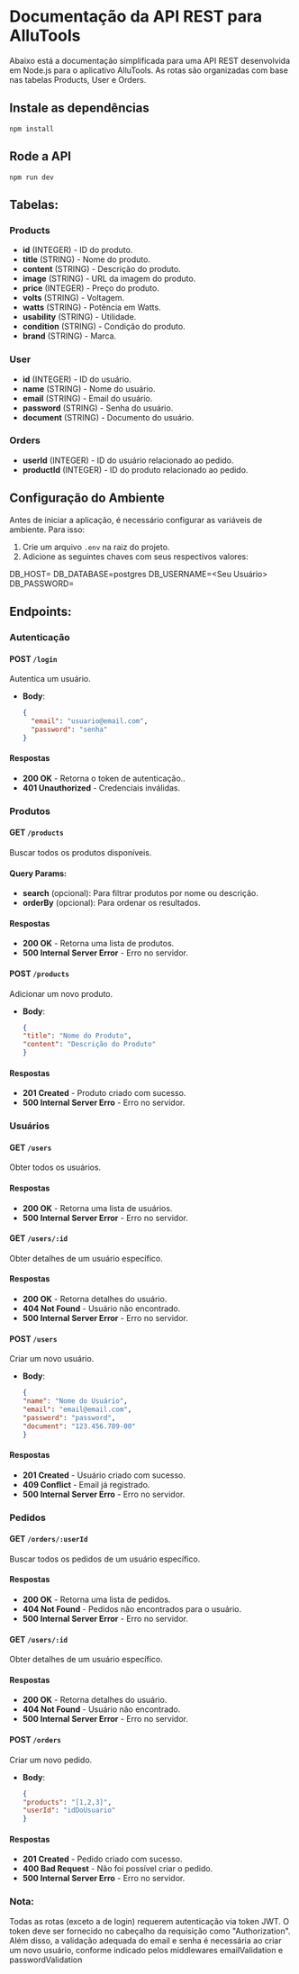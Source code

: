 # Documentação da API REST para AlluTools

Abaixo está a documentação simplificada para uma API REST desenvolvida em Node.js para o aplicativo AlluTools. As rotas são organizadas com base nas tabelas Products, User e Orders.

## Instale as dependências

    npm install

## Rode a API

    npm run dev
## Tabelas:

### Products

- **id** (INTEGER) - ID do produto.
- **title** (STRING) - Nome do produto.
- **content** (STRING) - Descrição do produto.
- **image** (STRING) - URL da imagem do produto.
- **price** (INTEGER) - Preço do produto.
- **volts** (STRING) - Voltagem.
- **watts** (STRING) - Potência em Watts.
- **usability** (STRING) - Utilidade.
- **condition** (STRING) - Condição do produto.
- **brand** (STRING) - Marca.

### User

- **id** (INTEGER) - ID do usuário.
- **name** (STRING) - Nome do usuário.
- **email** (STRING) - Email do usuário.
- **password** (STRING) - Senha do usuário.
- **document** (STRING) - Documento do usuário.

### Orders

- **userId** (INTEGER) - ID do usuário relacionado ao pedido.
- **productId** (INTEGER) - ID do produto relacionado ao pedido.

## Configuração do Ambiente

Antes de iniciar a aplicação, é necessário configurar as variáveis de ambiente. Para isso:

1. Crie um arquivo `.env` na raiz do projeto.
2. Adicione as seguintes chaves com seus respectivos valores:

DB_HOST=<Seu Host>
DB_DATABASE=postgres
DB_USERNAME=<Seu Usuário>
DB_PASSWORD=<Sua Senha>

## Endpoints:

### Autenticação

#### **POST** `/login`

Autentica um usuário.

- **Body**: 

  ```json
  {
    "email": "usuario@email.com",
    "password": "senha"
  }

#### Respostas
- **200 OK** - Retorna o token de autenticação..
- **401 Unauthorized** - Credenciais inválidas.

### Produtos

#### **GET** `/products`

Buscar todos os produtos disponíveis.

#### Query Params:
- **search** (opcional): Para filtrar produtos por nome ou descrição.
- **orderBy** (opcional): Para ordenar os resultados.

#### Respostas
- **200 OK** - Retorna uma lista de produtos.
- **500 Internal Server Error** - Erro no servidor.

#### **POST** `/products`

Adicionar um novo produto.

- **Body**: 

  ```json
  {
  "title": "Nome do Produto",
  "content": "Descrição do Produto"
  }

#### Respostas
- **201 Created** - Produto criado com sucesso.
- **500 Internal Server Erro** -  Erro no servidor.

### Usuários

#### **GET** `/users`

Obter todos os usuários.

#### Respostas
- **200 OK** - Retorna uma lista de usuários.
- **500 Internal Server Error** - Erro no servidor.

#### **GET** `/users/:id`
Obter detalhes de um usuário específico.

#### Respostas
- **200 OK** - Retorna detalhes do usuário.
- **404 Not Found** - Usuário não encontrado.
- **500 Internal Server Error** - Erro no servidor.

#### **POST** `/users`
Criar um novo usuário.

- **Body**: 

  ```json
  {
  "name": "Nome do Usuário",
  "email": "email@email.com",
  "password": "password",
  "document": "123.456.789-00"
  }

#### Respostas
- **201 Created** - Usuário criado com sucesso.
- **409 Conflict** - Email já registrado.
- **500 Internal Server Erro** -  Erro no servidor.

### Pedidos

#### **GET** `/orders/:userId`

Buscar todos os pedidos de um usuário específico.

#### Respostas
- **200 OK** - Retorna uma lista de pedidos.
- **404 Not Found** - Pedidos não encontrados para o usuário.
- **500 Internal Server Error** - Erro no servidor.

#### **GET** `/users/:id`
Obter detalhes de um usuário específico.

#### Respostas
- **200 OK** - Retorna detalhes do usuário.
- **404 Not Found** - Usuário não encontrado.
- **500 Internal Server Error** - Erro no servidor.

#### **POST** `/orders`
Criar um novo pedido.

- **Body**: 

  ```json
  {
  "products": "[1,2,3]",
  "userId": "idDoUsuario"
  }

#### Respostas
- **201 Created** - Pedido criado com sucesso.
- **400 Bad Request** - Não foi possível criar o pedido.
- **500 Internal Server Erro** -  Erro no servidor.

### Nota: 

Todas as rotas (exceto a de login) requerem autenticação via token JWT. O token deve ser fornecido no cabeçalho da requisição como "Authorization". Além disso, a validação adequada do email e senha é necessária ao criar um novo usuário, conforme indicado pelos middlewares emailValidation e passwordValidation
  
